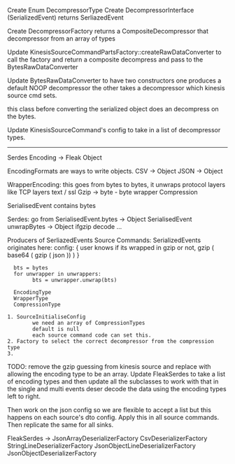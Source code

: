 

Create Enum DecompressorType
Create DecompressorInterface
   (SerializedEvent) returns SerliazedEvent
        
Create DecompressorFactory
        returns a CompositeDecompressor that decompressor from an array of types

Update KinesisSourceCommandPartsFactory::createRawDataConverter
   to call the factory and return a composite decompress and pass to the BytesRawDataConverter

Update BytesRawDataConverter 
  to have two constructors one produces a default NOOP decompressor
  the other takes a decompressor which kinesis source cmd sets.

  this class before converting the serialized object does an decompress on the bytes.


Update KinesisSourceCommand's config to take in a list of decompressor types.


--- 

 Serdes 
   Encoding -> Fleak Object
 
   EncodingFormats are ways to write objects.
    CSV -> Object
    JSON -> Object

   WrapperEncoding:
     this goes from bytes to bytes, it unwraps protocol layers
     like TCP layers text / ssl 
     Gzip -> byte - byte wrapper
     Compression

  SerialisedEvent
      contains bytes 


   Serdes:
     go from SerialisedEvent.bytes -> Object
              SerialisedEvent
                unwrapBytes        -> Object
                  ifgzip decode ... 


  Producers of SerliazedEvents
    Source Commands:
         SerializedEvents originates here:
         config: { user knows if its wrapped in gzip or not, 
            gzip ( base64 ( gzip ( json )) )
          }
            
      bts = bytes
      for unwrapper in unwrappers:
            bts = unwrapper.unwrap(bts)

      EncodingType
      WrapperType
      CompressionType

    1. SourceInitialiseConfig 
            we need an array of CompressionTypes
            default is null
            each source command code can set this.
    2. Factory to select the correct decompressor from the compression type
    3. 

TODO: 
  remove the gzip guessing from kinesis source
  and replace with allowing the encoding type to be an array.
  Update FleakSerdes to take a list of encoding types and then update all the subclasses to work with that
  in the single and multi events deser decode the data using the encoding types left to right.

  Then work on the json config so we are flexible to accept a list but this happens on each source's dto config.
   Apply this in all source commands.
  Then replicate the same for all sinks.


FleakSerdes ->
JsonArrayDeserializerFactory
CsvDeserializerFactory
StringLineDeserializerFactory
JsonObjectLineDeserializerFactory
JsonObjectDeserializerFactory

